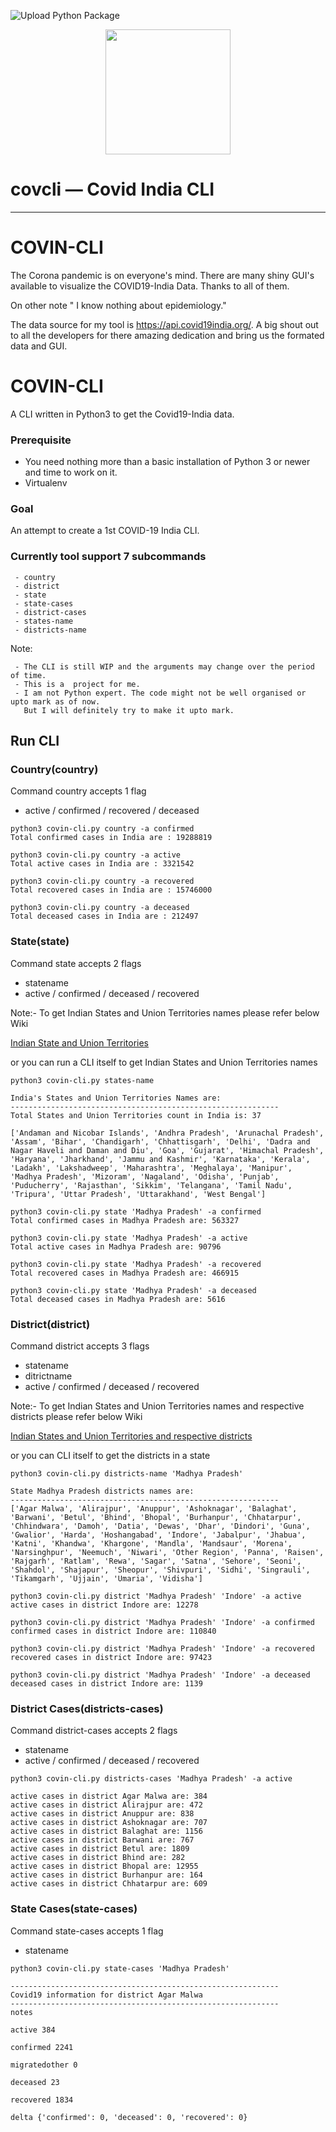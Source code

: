![Upload Python Package](https://github.com/abhishekamralkar/covincli/workflows/Upload%20Python%20Package/badge.svg)


<p align="center">
   <img src="https://raw.githubusercontent.com/abhishekamralkar/covincli/master/docs/static/images.jpeg" width="200">
</p>

# covcli — Covid India CLI
---


# COVIN-CLI

The Corona pandemic is on everyone's mind. There are many shiny GUI's available to visualize the
COVID19-India Data. Thanks to all of them.

On other note " I know nothing about epidemiology."

The data source for my tool is https://api.covid19india.org/. A big shout out to all the developers
for there amazing dedication and bring us the formated data and GUI.


# COVIN-CLI

A CLI written in Python3 to get the Covid19-India data.


### Prerequisite

  - You need nothing more than a basic installation of Python 3 or newer and time to work on it.
  - Virtualenv


### Goal

An attempt to create a 1st COVID-19 India CLI.


### Currently tool support 7 subcommands

     - country
     - district
     - state
     - state-cases
     - district-cases
     - states-name
     - districts-name

Note:

     - The CLI is still WIP and the arguments may change over the period of time.
     - This is a  project for me.
     - I am not Python expert. The code might not be well organised or upto mark as of now.
       But I will definitely try to make it upto mark.

## Run CLI

### Country(country)

Command country accepts 1 flag

 - active / confirmed / recovered / deceased

```
python3 covin-cli.py country -a confirmed
Total confirmed cases in India are : 19288819

python3 covin-cli.py country -a active
Total active cases in India are : 3321542

python3 covin-cli.py country -a recovered
Total recovered cases in India are : 15746000

python3 covin-cli.py country -a deceased
Total deceased cases in India are : 212497

```

### State(state)

Command state accepts 2 flags

 - statename
 - active / confirmed / deceased / recovered

Note:- To get Indian States and Union Territories names please refer below Wiki

[Indian State and Union Territories](https://en.wikipedia.org/wiki/States_and_union_territories_of_India)

or you can run a CLI itself to get Indian States and Union Territories names

```
python3 covin-cli.py states-name
```

```
India's States and Union Territories Names are:
------------------------------------------------------------
Total States and Union Territories count in India is: 37

['Andaman and Nicobar Islands', 'Andhra Pradesh', 'Arunachal Pradesh', 'Assam', 'Bihar', 'Chandigarh', 'Chhattisgarh', 'Delhi', 'Dadra and Nagar Haveli and Daman and Diu', 'Goa', 'Gujarat', 'Himachal Pradesh', 'Haryana', 'Jharkhand', 'Jammu and Kashmir', 'Karnataka', 'Kerala', 'Ladakh', 'Lakshadweep', 'Maharashtra', 'Meghalaya', 'Manipur', 'Madhya Pradesh', 'Mizoram', 'Nagaland', 'Odisha', 'Punjab', 'Puducherry', 'Rajasthan', 'Sikkim', 'Telangana', 'Tamil Nadu', 'Tripura', 'Uttar Pradesh', 'Uttarakhand', 'West Bengal']

```

```
python3 covin-cli.py state 'Madhya Pradesh' -a confirmed
Total confirmed cases in Madhya Pradesh are: 563327

python3 covin-cli.py state 'Madhya Pradesh' -a active
Total active cases in Madhya Pradesh are: 90796

python3 covin-cli.py state 'Madhya Pradesh' -a recovered
Total recovered cases in Madhya Pradesh are: 466915

python3 covin-cli.py state 'Madhya Pradesh' -a deceased
Total deceased cases in Madhya Pradesh are: 5616

```


### District(district)

Command district accepts 3 flags

 - statename
 - ditrictname
 - active / confirmed / deceased / recovered

Note:- To get Indian States and Union Territories names and respective districts please refer below Wiki

[Indian States and Union Territories and respective districts](https://en.wikipedia.org/wiki/List_of_districts_in_India)

or you can CLI itself to get the districts in a state

```
python3 covin-cli.py districts-name 'Madhya Pradesh'
```

```
State Madhya Pradesh districts names are:
------------------------------------------------------------
['Agar Malwa', 'Alirajpur', 'Anuppur', 'Ashoknagar', 'Balaghat', 'Barwani', 'Betul', 'Bhind', 'Bhopal', 'Burhanpur', 'Chhatarpur', 'Chhindwara', 'Damoh', 'Datia', 'Dewas', 'Dhar', 'Dindori', 'Guna', 'Gwalior', 'Harda', 'Hoshangabad', 'Indore', 'Jabalpur', 'Jhabua', 'Katni', 'Khandwa', 'Khargone', 'Mandla', 'Mandsaur', 'Morena', 'Narsinghpur', 'Neemuch', 'Niwari', 'Other Region', 'Panna', 'Raisen', 'Rajgarh', 'Ratlam', 'Rewa', 'Sagar', 'Satna', 'Sehore', 'Seoni', 'Shahdol', 'Shajapur', 'Sheopur', 'Shivpuri', 'Sidhi', 'Singrauli', 'Tikamgarh', 'Ujjain', 'Umaria', 'Vidisha']
```

```
python3 covin-cli.py district 'Madhya Pradesh' 'Indore' -a active
active cases in district Indore are: 12278

python3 covin-cli.py district 'Madhya Pradesh' 'Indore' -a confirmed
confirmed cases in district Indore are: 110840

python3 covin-cli.py district 'Madhya Pradesh' 'Indore' -a recovered
recovered cases in district Indore are: 97423

python3 covin-cli.py district 'Madhya Pradesh' 'Indore' -a deceased
deceased cases in district Indore are: 1139

```


### District Cases(districts-cases)

Command district-cases accepts 2 flags

 - statename
 - active / confirmed / deceased / recovered


```
python3 covin-cli.py districts-cases 'Madhya Pradesh' -a active
```

```
active cases in district Agar Malwa are: 384
active cases in district Alirajpur are: 472
active cases in district Anuppur are: 838
active cases in district Ashoknagar are: 707
active cases in district Balaghat are: 1156
active cases in district Barwani are: 767
active cases in district Betul are: 1809
active cases in district Bhind are: 282
active cases in district Bhopal are: 12955
active cases in district Burhanpur are: 164
active cases in district Chhatarpur are: 609

```

### State Cases(state-cases)

Command state-cases accepts 1 flag

 - statename


```
python3 covin-cli.py state-cases 'Madhya Pradesh'
```

```
------------------------------------------------------------
Covid19 information for district Agar Malwa
------------------------------------------------------------
notes 

active 384

confirmed 2241

migratedother 0

deceased 23

recovered 1834

delta {'confirmed': 0, 'deceased': 0, 'recovered': 0}

```
